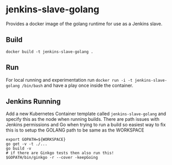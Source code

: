 # jenkins-slave-golang
Provides a docker image of the golang runtime for use as a Jenkins slave.

## Build
`docker build -t jenkins-slave-golang .`

## Run
For local running and experimentation run `docker run -i -t jenkins-slave-golang /bin/bash` and have a play once inside the container.

## Jenkins Running
Add a new Kubernetes Container template called `jenkins-slave-golang` and specify this as the node when running builds. There are path issues with Jenkins permissions and Go when trying to run a build so easiest way to fix this is to setup the GOLANG path to be same as the WORKSPACE
```
export GOPATH=${WORKSPACE}
go get -v -t ./...
go build -v
# if there are Ginkgo tests then also run this!
$GOPATH/bin/ginkgo -r --cover -keepGoing
```
